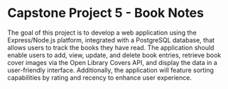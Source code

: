 # Capstone Project 5 - Book Notes
The goal of this project is to develop a web application using the Express/Node.js platform, integrated with a PostgreSQL database, that allows users to track the books they have read. The application should enable users to add, view, update, and delete book entries, retrieve book cover images via the Open Library Covers API, and display the data in a user-friendly interface. Additionally, the application will feature sorting capabilities by rating and recency to enhance user experience.
